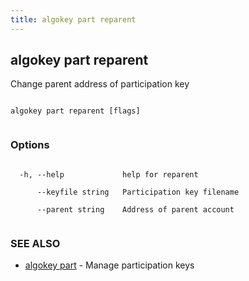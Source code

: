 ```yaml
---
title: algokey part reparent
---
```


## algokey part reparent



Change parent address of participation key




```

algokey part reparent [flags]


```



### Options




```

  -h, --help             help for reparent

      --keyfile string   Participation key filename

      --parent string    Address of parent account


```



### SEE ALSO



* [algokey part](../../part/part/)	 - Manage participation keys




